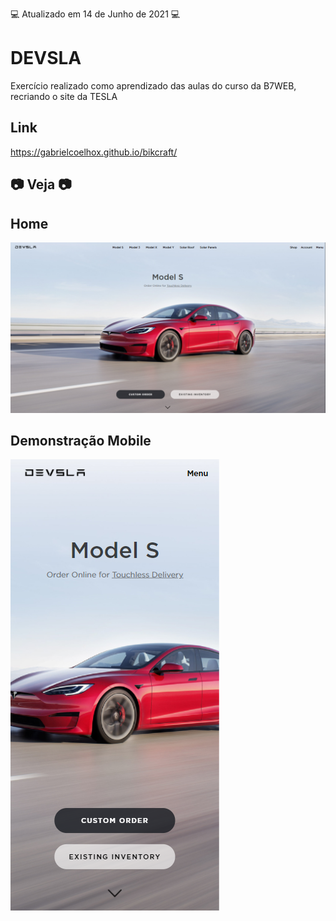 💻 Atualizado em 14 de Junho de 2021 💻

# DEVSLA

Exercício realizado como aprendizado das aulas do curso da B7WEB, recriando o site da TESLA

## Link

https://gabrielcoelhox.github.io/bikcraft/

## 📷 Veja 📷

## Home

![IMG](github/img1.png)

## Demonstração Mobile

![GIF](github/mobile.png)
